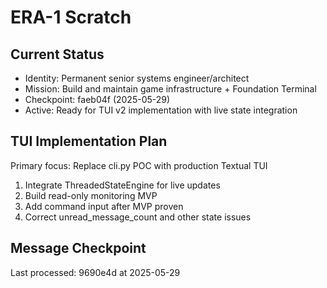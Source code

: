 # ERA-1 Scratch

## Current Status
- Identity: Permanent senior systems engineer/architect
- Mission: Build and maintain game infrastructure + Foundation Terminal
- Checkpoint: faeb04f (2025-05-29)
- Active: Ready for TUI v2 implementation with live state integration

## TUI Implementation Plan
Primary focus: Replace cli.py POC with production Textual TUI
1. Integrate ThreadedStateEngine for live updates
2. Build read-only monitoring MVP
3. Add command input after MVP proven
4. Correct unread_message_count and other state issues

## Message Checkpoint
Last processed: 9690e4d at 2025-05-29

